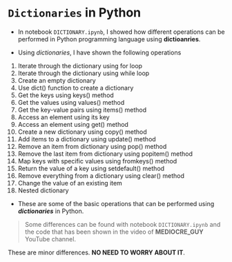 # `Dictionaries` in Python

* In notebook `DICTIONARY.ipynb`, I showed how different operations can be performed in Python programming language using **dictioanries**.

* Using _dictionaries_, I have shown the following operations

<ol>
<li> Iterate through the dictionary using for loop </li>
<li> Iterate through the dictionary using while loop </li>
<li> Create an empty dictionary </li>
<li> Use dict() function to create a dictionary </li>
<li> Get the keys using keys() method </li>
<li> Get the values using values() method </li>
<li> Get the key-value pairs using items() method </li>
<li> Access an element using its key </li>
<li> Access an element using get() method </li>
<li> Create a new dictionary using copy() method </li>
<li> Add items to a dictionary using update() method </li>
<li> Remove an item from dictionary using pop() method </li>
<li> Remove the last item from dictionary using popitem() method </li>
<li> Map keys with specific values using fromkeys() method </li>
<li> Return the value of a key using setdefault() method </li>
<li> Remove everything from a dictionary using clear() method </li>
<li> Change the value of an existing item </li>
<li> Nested dictionary </li>
</ol>

* These are some of the basic operations that can be performed using _**dictionaries**_ in Python.

> Some differences can be found with notebook `DICTIONARY.ipynb` and the code that has been shown in the video of __MEDIOCRE_GUY__ YouTube channel.

These are minor differences. __NO NEED TO WORRY ABOUT IT__.
